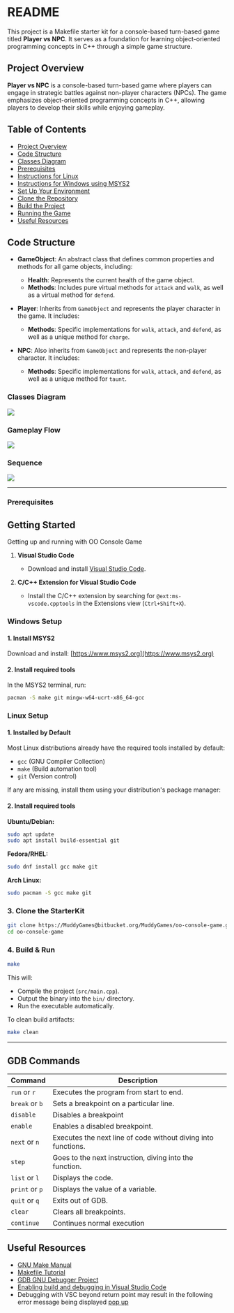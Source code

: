# README #

This project is a Makefile starter kit for a console-based turn-based game titled **Player vs NPC**. It serves as a foundation for learning object-oriented programming concepts in C++ through a simple game structure.

## Project Overview
**Player vs NPC** is a console-based turn-based game where players can engage in strategic battles against non-player characters (NPCs). The game emphasizes object-oriented programming concepts in C++, allowing players to develop their skills while enjoying gameplay.

## Table of Contents
- [Project Overview](#project-overview)
- [Code Structure](#code-structure)
- [Classes Diagram](#classes-diagram)
- [Prerequisites](#prerequisites)
- [Instructions for Linux](#instructions-for-linux)
- [Instructions for Windows using MSYS2](#instructions-for-windows-using-msys2)
- [Set Up Your Environment](#set-up-your-environment)
- [Clone the Repository](#clone-the-repository)
- [Build the Project](#build-the-project)
- [Running the Game](#running-the-game)
- [Useful Resources](#useful-resources)

## Code Structure

- **GameObject**: An abstract class that defines common properties and methods for all game objects, including:
    - **Health**: Represents the current health of the game object.
    - **Methods**: Includes pure virtual methods for `attack` and `walk`, as well as a virtual method for `defend`.

- **Player**: Inherits from `GameObject` and represents the player character in the game. It includes:
    - **Methods**: Specific implementations for `walk`, `attack`, and `defend`, as well as a unique method for `charge`.

- **NPC**: Also inherits from `GameObject` and represents the non-player character. It includes:
    - **Methods**: Specific implementations for `walk`, `attack`, and `defend`, as well as a unique method for `taunt`.

### Classes Diagram
[![](https://mermaid.ink/img/pako:eNrdVE2P0zAQ_Ssjn1q0y5ZrgQMUBAgtrdQ95jJrTxqzjh0546Jq2f_OOOm2abOiB25YkeKPN2_evDjzqHQwpOZKO2zbTxY3EevC-8AEhVouYRF8GxzBF6zpNdxVtgV5ENaMkcl8twwcYBWDSZpk_y5FDx-xJXMSWqg9aRlit7G8_0maJceH-5YjynSRFWRc4TsxA1jhQcYg7N3v62tYOdxRfPnsx2pxfjAfzCfWM1TwHt7MZtMxMJ9uiL8SOq4mU9BSCY9hWxs5oYNtsAaQGfXDZCDklVgkLFNJM7sQbKgkbyZjKSeoX-geMuZoUW_BYx92SUbYUozWUMbe3MC3unFUk2dkGzyEEpoU6aCrJ4KauApmkOBZ6gndeEiCZZOJ0bndEdtHj1n70i5wdqzrhrQtrQY70v_sz4FVV7l04f37ENbbTlB3O3tP863uw4Er6u_T09F4Wf8HrjMmzxftOfNHSs_mdLGdN83gP3zpY779548p1qsrVVOs0RppVp31hZLkubPMZSoVYnKc20eGYuKw3nmt5hwTXakY0qZS8xJdK6vUGGTaN7uz3c_GcoiHTeqWt_semV9PfwDTXKYh?type=png)](https://mermaid-js.github.io/mermaid-live-editor/edit#pako:eNrdVE2P0zAQ_Ssjn1q0y5ZrgQMUBAgtrdQ95jJrTxqzjh0546Jq2f_OOOm2abOiB25YkeKPN2_evDjzqHQwpOZKO2zbTxY3EevC-8AEhVouYRF8GxzBF6zpNdxVtgV5ENaMkcl8twwcYBWDSZpk_y5FDx-xJXMSWqg9aRlit7G8_0maJceH-5YjynSRFWRc4TsxA1jhQcYg7N3v62tYOdxRfPnsx2pxfjAfzCfWM1TwHt7MZtMxMJ9uiL8SOq4mU9BSCY9hWxs5oYNtsAaQGfXDZCDklVgkLFNJM7sQbKgkbyZjKSeoX-geMuZoUW_BYx92SUbYUozWUMbe3MC3unFUk2dkGzyEEpoU6aCrJ4KauApmkOBZ6gndeEiCZZOJ0bndEdtHj1n70i5wdqzrhrQtrQY70v_sz4FVV7l04f37ENbbTlB3O3tP863uw4Er6u_T09F4Wf8HrjMmzxftOfNHSs_mdLGdN83gP3zpY779548p1qsrVVOs0RppVp31hZLkubPMZSoVYnKc20eGYuKw3nmt5hwTXakY0qZS8xJdK6vUGGTaN7uz3c_GcoiHTeqWt_semV9PfwDTXKYh)

### Gameplay Flow
[![](https://mermaid.ink/img/pako:eNp9k1FvmzAUhf_KlR_2RCIggQS0bkohTVJtXatWmxLIgwVOQAM7MqZdSvLfawwkPGzjAcG955zP5uIKRSwmyEW7jL1FCeYCXvyQhhTkNQsWOCfwLGR5C4PBF7gNVjQVKc7SdwJ104UfPIJP8MJZlkFRK-EtFQkYug5LgjORbJuwWxXgNZHfGDu0uR3MU30_eMzwkXCYRSJlFFyYCYGj38A4-GRHaNzG-Uo-rzp5lr6Sr-emN697pwd2gk3wK6VU9m-aFW77gjUpTnAXPDx6_6U1ljvFW1RK3YctLrD1FSY_yrbfVqhl4CVEhjefBX7irCTFBbBUgFW3oVb0-Qb0jrS6Rm36lZp9rxb2F9P91bTuV2qT17HXQT1FufqiGfNTMKexmm-7i03QDPgfEqShnPAcp7H8k6raEiKRkJyEyJWPMdnhMhMhCulZSnEp2PORRsgVvCQa4qzcJ8jd4ayQb-UhxoL4Kd5znF-qB0w3jOWdZc9rVGuXYyLcYyUVyLVMW4mRW6E_yDV1azjWLXvk2OPpeDSxNHRE7mDkWEPDkHfTHtkTYzqxzhp6V_nm0J6Op4ZtO6ZpGs7E0RCJU8H49-acqONy_gC4JvmT?type=png)](https://mermaid.live/edit#pako:eNp9k1FvmzAUhf_KlR_2RCIggQS0bkohTVJtXatWmxLIgwVOQAM7MqZdSvLfawwkPGzjAcG955zP5uIKRSwmyEW7jL1FCeYCXvyQhhTkNQsWOCfwLGR5C4PBF7gNVjQVKc7SdwJ104UfPIJP8MJZlkFRK-EtFQkYug5LgjORbJuwWxXgNZHfGDu0uR3MU30_eMzwkXCYRSJlFFyYCYGj38A4-GRHaNzG-Uo-rzp5lr6Sr-emN697pwd2gk3wK6VU9m-aFW77gjUpTnAXPDx6_6U1ljvFW1RK3YctLrD1FSY_yrbfVqhl4CVEhjefBX7irCTFBbBUgFW3oVb0-Qb0jrS6Rm36lZp9rxb2F9P91bTuV2qT17HXQT1FufqiGfNTMKexmm-7i03QDPgfEqShnPAcp7H8k6raEiKRkJyEyJWPMdnhMhMhCulZSnEp2PORRsgVvCQa4qzcJ8jd4ayQb-UhxoL4Kd5znF-qB0w3jOWdZc9rVGuXYyLcYyUVyLVMW4mRW6E_yDV1azjWLXvk2OPpeDSxNHRE7mDkWEPDkHfTHtkTYzqxzhp6V_nm0J6Op4ZtO6ZpGs7E0RCJU8H49-acqONy_gC4JvmT)


### Sequence
[![](https://mermaid.ink/img/pako:eNqVkk1vwjAMhv-K5RNIBZV-jmhDQkXaDhugjdPEJWoNVLQJC8kEQ_z3pS3dmDgth8h2Hr924pwwlRkhwz19GBIpTXK-VrxcCrBrx5XO03zHhYZHXtJtdF7wIynge5ipFDqN273lpvOkghZKFgV0rHdhmn0qNYH8tEJVFcces9qCZyl3DBIpdC4M7cFYo2iLPhEv9AbuH8CF2Wtd4ip0rV9p9UajJo-B5ltaGCU63RZoTnqWqVAG41TnUgAdKDWaMuiMtebpFqSCCa1IZN0_wnXDv6qXS82T_wiigyWpkueZncapklii3pB9dGTWzGjFTaGXuBRni3Kj5dtRpMi0MuSgkma9Qbbixd56Zpdx3Y7yJ2oH8S5l2aasVVXqkm47IJVI-77IgrBmkZ3wgMwPgr7vDb0wGISuP3QjB4_IPDeuotEwisLQiy10dvCrVnf7sRd7XhB6gyi4C-PYd5CyXEv10ny1-sedvwFw5MZ6?type=png)](https://mermaid.live/edit#pako:eNqVkk1vwjAMhv-K5RNIBZV-jmhDQkXaDhugjdPEJWoNVLQJC8kEQ_z3pS3dmDgth8h2Hr924pwwlRkhwz19GBIpTXK-VrxcCrBrx5XO03zHhYZHXtJtdF7wIynge5ipFDqN273lpvOkghZKFgV0rHdhmn0qNYH8tEJVFcces9qCZyl3DBIpdC4M7cFYo2iLPhEv9AbuH8CF2Wtd4ip0rV9p9UajJo-B5ltaGCU63RZoTnqWqVAG41TnUgAdKDWaMuiMtebpFqSCCa1IZN0_wnXDv6qXS82T_wiigyWpkueZncapklii3pB9dGTWzGjFTaGXuBRni3Kj5dtRpMi0MuSgkma9Qbbixd56Zpdx3Y7yJ2oH8S5l2aasVVXqkm47IJVI-77IgrBmkZ3wgMwPgr7vDb0wGISuP3QjB4_IPDeuotEwisLQiy10dvCrVnf7sRd7XhB6gyi4C-PYd5CyXEv10ny1-sedvwFw5MZ6)

---

### Prerequisites

## Getting Started

Getting up and running with OO Console Game

1. **Visual Studio Code**
   - Download and install [Visual Studio Code](https://code.visualstudio.com/).

2. **C/C++ Extension for Visual Studio Code**
   - Install the C/C++ extension by searching for `@ext:ms-vscode.cpptools` in the Extensions view (`Ctrl+Shift+X`).

### Windows Setup

#### 1. Install MSYS2
Download and install: [https://www.msys2.org](https://www.msys2.org)

#### 2. Install required tools
In the MSYS2 terminal, run:
```bash
pacman -S make git mingw-w64-ucrt-x86_64-gcc
```

### Linux Setup

#### 1. Installed by Default
Most Linux distributions already have the required tools installed by default:
- `gcc` (GNU Compiler Collection)
- `make` (Build automation tool)
- `git` (Version control)

If any are missing, install them using your distribution's package manager:

#### 2. Install required tools
**Ubuntu/Debian:**
```bash
sudo apt update
sudo apt install build-essential git
```

**Fedora/RHEL:**
```bash
sudo dnf install gcc make git
```

**Arch Linux:**
```bash
sudo pacman -S gcc make git
```

### 3. Clone the StarterKit
```bash
git clone https://MuddyGames@bitbucket.org/MuddyGames/oo-console-game.git
cd oo-console-game
```

### 4. Build & Run
```bash
make
```
This will:

- Compile the project (`src/main.cpp`).
- Output the binary into the `bin/` directory.
- Run the executable automatically.

To clean build artifacts:
```bash
make clean
```
---

## GDB Commands

| Command | Description |
|---------|-------------|
| `run` or `r` | Executes the program from start to end. |
| `break` or `b` | Sets a breakpoint on a particular line. |
| `disable` | Disables a breakpoint |
| `enable` | Enables a disabled breakpoint. |
| `next` or `n` | Executes the next line of code without diving into functions. |
| `step` | Goes to the next instruction, diving into the function. |
| `list` or `l` | Displays the code. |
| `print` or `p` | Displays the value of a variable. |
| `quit` or `q` | Exits out of GDB. |
| `clear` | Clears all breakpoints. |
| `continue` | Continues normal execution |

## Useful Resources ##
* [GNU Make Manual](http://www.gnu.org/software/make/manual/make.html)
* [Makefile Tutorial](https://makefiletutorial.com/)
* [GDB GNU Debugger Project](https://www.gnu.org/software/gdb/)
* [Enabling build and debugging in Visual Studio Code](https://dev.to/talhabalaj/setup-visual-studio-code-for-multi-file-c-projects-1jpi)
* Debugging with VSC beyond return point may result in the following error message being displayed [pop up](https://github.com/Microsoft/vscode-cpptools/issues/1123)